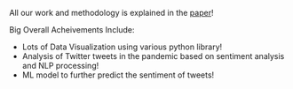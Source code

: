 All our work and methodology is explained in the [paper](https://github.com/Tu1026/Big_Data_Challenge_Team_46/blob/main/Predicting%20the%20Emotional%20Valence%20of%20COVID-19%20Related%20Tweets.pdf)!

Big Overall Acheivements Include:
- Lots of Data Visualization using various python library!
- Analysis of Twitter tweets in the pandemic based on sentiment analysis and NLP processing!
- ML model to further predict the sentiment of tweets!
